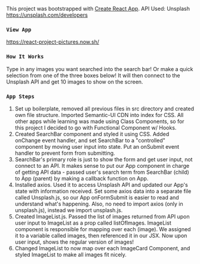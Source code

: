 This project was bootstrapped with [Create React App](https://github.com/facebook/create-react-app).
API Used: Unsplash https://unsplash.com/developers

### `View App`
https://react-project-pictures.now.sh/

### `How It Works`
Type in any images you want searched into the search bar! Or make a quick selection from one of the three boxes below! It will then connect to the Unsplash API and get 10 images to show on the screen.

### `App Steps`
1) Set up boilerplate, removed all previous files in src directory and created own file structure. Imported Semantic-UI CDN into index for CSS. All other apps while learning was made using Class Components, so for this project I decided to go with Functional Component w/ Hooks.
2) Created SearchBar component and styled it using CSS. Added onChange event handler, and set SearchBar to a "controlled" component by moving user input into state. Put an onSubmit event handler to prevent form from submitting.
3) SearchBar's primary role is just to show the form and get user input, not connect to an API. It makes sense to put our App component in charge of getting API data - passed user's search term from SearchBar (child) to App (parent) by making a callback function on App.
4) Installed axios. Used it to access Unsplash API and updated our App's state with information received. Set some axios data into a separate file called Unsplash.js, so our App onFormSubmit is easier to read and understand what's happening. Also, no need to import axios (only in unsplash.js), instead we import unsplash.js.
5) Created ImageList.js. Passed the list of images returned from API upon user input to ImageList as a prop called listOfImages. ImageList component is responsible for mapping over each (image). We assigned it to a variable called images, then referenced it in our JSX. Now upon user input, shows the regular version of images!
6) Changed ImageList to now map over each ImageCard Component, and styled ImageList to make all images fit nicely.